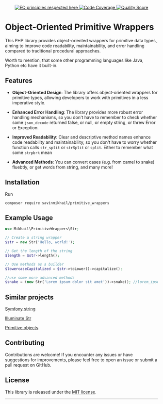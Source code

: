 <p align="center">
    <a href="https://www.elegantobjects.org">
        <img src="https://www.elegantobjects.org/badge.svg" alt="EO principles respected here">
    </a>
    <a href="https://scrutinizer-ci.com/g/savinmikhail/primitive_wrappers/?branch=main">
        <img src="https://scrutinizer-ci.com/g/savinmikhail/primitive_wrappers/badges/coverage.png?b=main" alt="Code Coverage">
    </a>
    <a href="https://scrutinizer-ci.com/g/savinmikhail/primitive_wrappers/?branch=main">
        <img src="https://scrutinizer-ci.com/g/savinmikhail/primitive_wrappers/badges/quality-score.png?b=main" alt="Quality Score">
    </a>
</p>

# Object-Oriented Primitive Wrappers

This PHP library provides object-oriented wrappers for primitive data types, aiming to improve code readability, 
maintainability, and error handling compared to traditional procedural approaches. 

Worth to mention, that some other programming languages like Java, Python etc have it built-in.

## Features

- **Object-Oriented Design**: The library offers object-oriented wrappers for primitive types, allowing developers to 
work with primitives in a less imperative style.


- **Enhanced Error Handling**: The library provides more robust 
error handling mechanisms, so you 
don't have to remember to check whether some `json_decode` returned false, or null, or empty string,
or threw Error or Exception.


- **Improved Readability**: Clear and descriptive method names enhance code 
readability and maintainability, so you don't have to worry 
whether function calls `str_split` or `strSplit` or `split`. Either to remember what some `strpbrk` mean


- **Advanced Methods**: You can convert cases (e.g. from camel to snake) fluebtly, or get words from string, and many more!

## Installation

Run

`composer require savinmikhail/primitive_wrappers`

## Example Usage

```php
use Mikhail\PrimitiveWrappers\Str;

// Create a string wrapper
$str = new Str('Hello, world!');

// Get the length of the string
$length = $str->length();

// Use methods as a builder
$lowercaseCapitalized = $str->toLower()->capitalize();

//use some more advanced methods
$snake = (new Str('Lorem ipsum dolor sit amet'))->snake(); //lorem_ipsum_dolor_sit_amet
```

## Similar projects
[Symfony string](https://github.com/symfony/symfony/blob/7.0/src/Symfony/Component/String/UnicodeString.php)

[Illuminate Str](https://github.com/laravel/framework/blob/9.x/src/Illuminate/Support/Str.php)

[Primitive objects](https://github.com/dobryakov/php-primitive-objects)

## Contributing

Contributions are welcome! If you encounter any issues or have suggestions for improvements, please feel free to open 
an issue or submit a pull request on GitHub.

## License

This library is released under the [MIT license](LICENSE).

---

